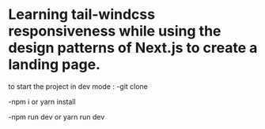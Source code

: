 # Learning tail-windcss responsiveness while using the design patterns of Next.js to create a landing page.

to start the project in dev mode :
-git clone

-npm i or yarn install

-npm run dev or yarn run dev
